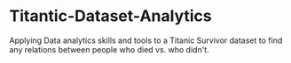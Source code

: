 # Titantic-Dataset-Analytics

Applying Data analytics skills and tools to a Titanic Survivor dataset to find any relations between people who died vs. who didn't.
